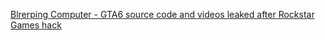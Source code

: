 [Blrerping Computer - GTA6 source code and videos leaked after Rockstar Games hack](https://www.bleepingcomputer.com/news/security/gta-6-source-code-and-videos-leaked-after-rockstar-games-hack/)
